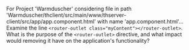 For Project 'Warmduscher' considering file in path 'Warmduscher/thclient/src/main/www/thserver-client/src/app/app.component.html' with name 'app.component.html'... 
Examine the line `<router-outlet class="myContent"></router-outlet>`. What is the purpose of the `<router-outlet>` directive, and what impact would removing it have on the application's functionality?